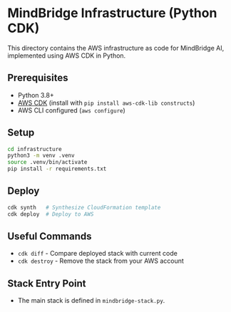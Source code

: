 # MindBridge Infrastructure (Python CDK)

This directory contains the AWS infrastructure as code for MindBridge AI, implemented using AWS CDK in Python.

## Prerequisites
- Python 3.8+
- [AWS CDK](https://docs.aws.amazon.com/cdk/v2/guide/work-with-cdk-python.html) (install with `pip install aws-cdk-lib constructs`)
- AWS CLI configured (`aws configure`)

## Setup

```bash
cd infrastructure
python3 -m venv .venv
source .venv/bin/activate
pip install -r requirements.txt
```

## Deploy

```bash
cdk synth   # Synthesize CloudFormation template
cdk deploy  # Deploy to AWS
```

## Useful Commands
- `cdk diff`   - Compare deployed stack with current code
- `cdk destroy` - Remove the stack from your AWS account

## Stack Entry Point
- The main stack is defined in `mindbridge-stack.py`. 